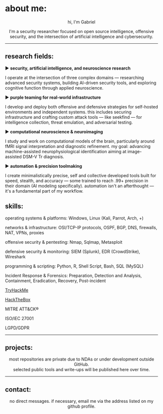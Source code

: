 <p align="center">
  <h1>about me:</h1>
</p>

<p align="center">
  hi, I'm Gabriel
</p>

<p align="center">
  I'm a security researcher focused on open source intelligence, offensive security, and the intersection of artificial intelligence and cybersecurity.  
</p>

<hr>



<p align="center">
  <h2>research fields:</h2>
</p>

► **security, artificial intelligence, and neuroscience research**  

I operate at the intersection of three complex domains — researching advanced security systems, building AI-driven security tools, and exploring cognitive function through applied neuroscience.

► **purple teaming for real-world infrastructure**  

I develop and deploy both offensive and defensive strategies for self-hosted environments and independent systems. this includes securing infrastructure and crafting custom attack tools — like seekfind — for intelligence collection, threat emulation, and adversarial testing.

► **computational neuroscience & neuroimaging**  

I study and work on computational models of the brain, particularly around fMRI signal interpretation and diagnostic refinement. my goal: advancing machine-assisted neurophysiological identification aiming at image-assisted DSM-V Tr diagnosis.

► **automation & precision toolmaking** 

I create minimalistically precise, self and collective developed tools built for speed, stealth, and accuracy — some trained to reach .99+ precision in their domain (AI modeling specifically). automation isn't an afterthought — it's a fundamental part of my workflow.

</p>

<h2>skills:</h2>

<p>operating systems & platforms: Windows, Linux (Kali, Parrot, Arch, +)</p>
<p>networks & infrastructure: OSI/TCP-IP protocols, OSPF, BGP, DNS, firewalls, NAT, VPNs, proxies</p>
<p>offensive security & pentesting: Nmap, Sqlmap, Metasploit</p>
<p>defensive security & monitoring: SIEM (Splunk), EDR (CrowdStrike), Wireshark</p>
<p>programming & scripting: Python, R, Shell Script, Bash, SQL (MySQL)</p>
<p>Incident Response & Forensics: Preparation, Detection and Analysis, Containment, Eradication, Recovery, Post-incident</p>
<p><a href="https://tryhackme.com/p/gbrlprs">TryHackMe</a>
<p><a href="https://app.hackthebox.com/profile/2021997">HackTheBox</a></p> 
<p>MITRE ATT&CK®</p>
<p>ISO/IEC 27001</p>
<p>LGPD/GDPR</p>

<hr>

<p align="center">
  <h2>projects:</h2>
</p>

<p align="center">
  most repositories are private due to NDAs or under development outside GitHub.<br>
  selected public tools and write-ups will be published here over time.
</p>

<hr>

<p align="center">
  <h2>contact:</h2>
</p>

<p align="center">
  no direct messages.  
  if necessary, email me via the address listed on my github profile.
</p>
